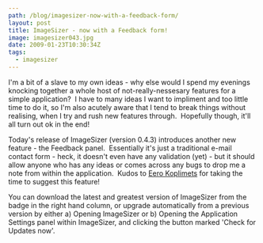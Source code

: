 ```yaml
---
path: /blog/imagesizer-now-with-a-feedback-form/
layout: post
title: ImageSizer - now with a Feedback form!
image: imagesizer043.jpg
date: 2009-01-23T10:30:34Z
tags:
  - imagesizer
---
```


I'm a bit of a slave to my own ideas - why else would I spend my evenings knocking together a whole host of not-really-nessesary features for a simple application?  I have to many ideas I want to impliment and too little time to do it, so I'm also acutely aware that I tend to break things without realising, when I try and rush new features through.  Hopefully though, it'll all turn out ok in the end!

Today's release of ImageSizer (version 0.4.3) introduces another new feature - the Feedback panel.  Essentially it's just a traditional e-mail contact form - heck, it doesn't even have any validation (yet) - but it should allow anyone who has any ideas or comes across any bugs to drop me a note from within the application.  Kudos to [Eero Koplimets](http://blog.pimpelsang.ee/) for taking the time to suggest this feature!

You can download the latest and greatest version of ImageSizer from the badge in the right hand column, or upgrade automatically from a previous version by either a) Opening ImageSizer or b) Opening the Application Settings panel within ImageSizer, and clicking the button marked 'Check for Updates now'.
